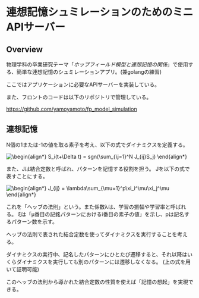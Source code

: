 # 連想記憶シュミレーションのためのミニAPIサーバー

## Overview

物理学科の卒業研究テーマ「*ホップフィールド模型と連想記憶の関係*」で使用する、簡単な連想記憶のシュミレーションアプリ。(兼golangの練習)

ここではアプリケーションに必要なAPIサーバーを実装している。

また、フロントのコードは以下のリポジトリで管理している。

<https://github.com/yamoyamoto/fp_model_simulation>

## 連想記憶

N個の1または-1の値を取る素子を考え、以下の式でダイナミクスを定義する。

<img src=
"https://render.githubusercontent.com/render/math?math=%5Cdisplaystyle+%5Cbegin%7Balign%2A%7D%0AS_i%28t%2B%5CDelta+t%29+%3D+sgn%28%5Csum_%7B%5Cj%3D1%7D%5EN+J_%7Bij%7DS_j%29%0A%5Cend%7Balign%2A%7D%0A"
alt="\begin{align*}
S_i(t+\Delta t) = sgn(\sum_{\j=1}^N J_{ij}S_j)
\end{align*}
">

また、Jは結合定数と呼ばれ、パターンを記憶する役割を担う。
Jを以下の式で表すことにする。

<img src=
"https://render.githubusercontent.com/render/math?math=%5Cdisplaystyle+%5Cbegin%7Balign%2A%7D%0AJ_%7Bij%7D+%3D+%5Clambda%5Csum_%7B%5Cmu%3D1%7D%5Ep%5Cxi_i%5E%5Cmu%5Cxi_j%5E%5Cmu%0A%5Cend%7Balign%2A%7D%0A"
alt="\begin{align*}
J_{ij} = \lambda\sum_{\mu=1}^p\xi_i^\mu\xi_j^\mu
\end{align*}
">

これを「ヘッブの法則」という。また係数λは、学習の振幅や学習率と呼ばれる。
ξは「μ番目の記銘パターンにおけるi番目の素子の値」を示し、pは記名するパターン数を示す。

ヘッブの法則で表された結合定数を使ってダイナミクスを実行することを考える。

ダイナミクスの実行中、記名したパターンにひとたび遷移すると、それ以降はいくらダイナミクスを実行しても別のパターンには遷移しなくなる。
(上の式を用いて証明可能)

このヘッブの法則から導かれた結合定数の性質を使えば「記憶の想起」を実現できる。
